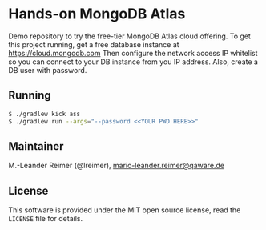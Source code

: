 # Hands-on MongoDB Atlas

Demo repository to try the free-tier MongoDB Atlas cloud offering. To get this
project running, get a free database instance at https://cloud.mongodb.com
Then configure the network access IP whitelist so you can connect to your DB instance from you IP address. Also, create a DB user with password.

## Running

```bash
$ ./gradlew kick ass
$ ./gradlew run --args="--password <<YOUR PWD HERE>>"
```

## Maintainer

M.-Leander Reimer (@lreimer), <mario-leander.reimer@qaware.de>

## License

This software is provided under the MIT open source license, read the `LICENSE`
file for details.
